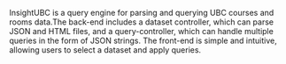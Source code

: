 InsightUBC is a query engine for parsing and querying UBC courses and rooms data.The back-end includes a dataset controller, which can parse JSON and HTML files, and a query-controller, which can handle multiple queries in the form of JSON strings. The front-end is simple and intuitive, allowing users to select a dataset and apply queries.
